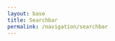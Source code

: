 ```yaml
---
layout: base
title: Searchbar
permalink: /navigation/searchbar
---
```


<link rel="stylesheet" href="{{site.baseurl}}/assets/css/styles.css">

<style>
#gameContainer {
    position: relative;
    width: 100%;
    height: calc(100vh - 100px);
    overflow: hidden;
    background-color: transparent;
    display: flex;
    justify-content: center;
    align-items: center;
    margin: 0;
    padding: 0;
}

canvas {
    position: absolute;
    image-rendering: pixelated;
    background-color: transparent;
    margin: 0;
    padding: 0;
    top: 50%;
    left: 50%;
    transform: translate(-50%, -50%);
}

#errorMessage {
    color: blue;
    padding: 20px;
    font-family: monospace;
    white-space: pre-wrap;
    z-index: 1000;
    position: relative;
}

#stats-container {
    position: fixed;
    top: 75px;
    right: 10px;
    background-color: rgba(0, 0, 0, 0.7);
    color: white;
    padding: 10px;
    border-radius: 5px;
    z-index: 1000;
}
</style>

<div id="gameContainer">
    <canvas id="gameCanvas"></canvas>
    <div id="errorMessage"></div>
</div>

<script >

</script>